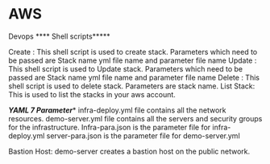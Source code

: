 # AWS
Devops
**** Shell scripts*****

Create : This shell script is used to create stack. Parameters which need to be passed are Stack name  yml file name and parameter file name
Update : This shell script is used to Update stack. Parameters which need to be passed are Stack name  yml file name and parameter file name
Delete : This shell script is used to delete stack. Parameters are stack name. 
List Stack: This is used to list the stacks in your aws account. 

*****YAML 7 Parameter******
infra-deploy.yml file contains all the network resources. 
demo-server.yml file contains all the servers and security groups  for the infrastructure. 
Infra-para.json is the parameter file for infra-deploy.yml
server-para.json is the parameter file for demo-server.yml

Bastion Host: demo-server creates a bastion host on the public network. 
